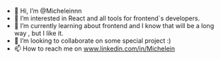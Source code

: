 - 👋 Hi, I’m @Micheleinnn
- 👀 I’m interested in React and all tools for  frontend`s developers.
- 🌱 I’m currently learning about frontend and I know that will be a long way , but I like it. 
- 💞️ I’m looking to collaborate on some special project :)
- 📫 How to reach me on www.linkedin.com/in/Michelein


<!---
Micheleinnn/Micheleinnn is a ✨ special ✨ repository because its `README.md` (this file) appears on your GitHub profile.
You can click the Preview link to take a look at your changes.
--->
